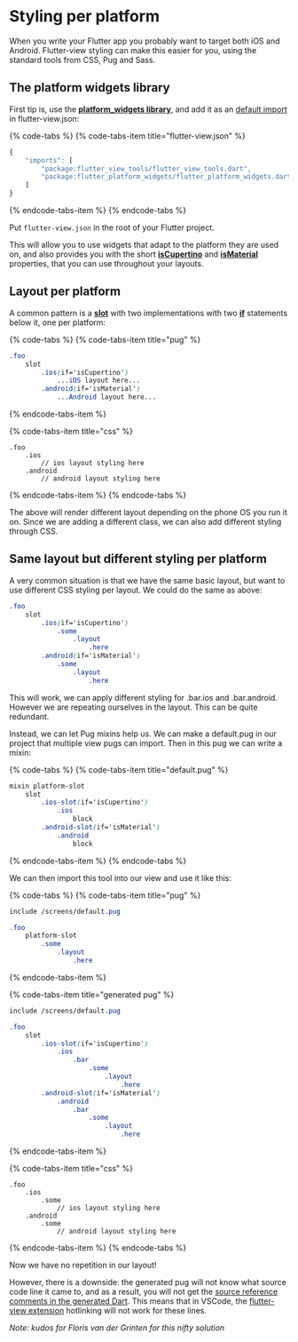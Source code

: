 # Styling per platform

When you write your Flutter app you probably want to target both iOS and Android. Flutter-view styling can make this easier for you, using the standard tools from CSS, Pug and Sass.

## The platform widgets library

First tip is, use the [**platform\_widgets library**](https://pub.dartlang.org/packages/flutter_platform_widgets), and add it as an [default import](configuring-flutter-view.md#imports) in flutter-view.json:

{% code-tabs %}
{% code-tabs-item title="flutter-view.json" %}
```javascript
{
	"imports": [
		"package:flutter_view_tools/flutter_view_tools.dart",
		"package:flutter_platform_widgets/flutter_platform_widgets.dart"
	]
}
```
{% endcode-tabs-item %}
{% endcode-tabs %}

Put `flutter-view.json` in the root of your Flutter project.

This will allow you to use widgets that adapt to the platform they are used on, and also provides you with the short [**isCupertino**](https://pub.dartlang.org/documentation/flutter_platform_widgets/latest/flutter_platform_widgets/isCupertino.html) and [**isMaterial**](https://pub.dartlang.org/documentation/flutter_platform_widgets/latest/flutter_platform_widgets/isMaterial.html) properties, that you can use throughout your layouts.

## Layout per platform

A common pattern is a [**slot**](flow-control.md#slot) with two implementations with two [**if**](flow-control.md#if) statements below it, one per platform:

{% code-tabs %}
{% code-tabs-item title="pug" %}
```css
.foo
    slot
        .ios(if='isCupertino')
            ...iOS layout here...
        .android(if='isMaterial')
            ...Android layout here...
```
{% endcode-tabs-item %}

{% code-tabs-item title="css" %}
```
.foo
    .ios
        // ios layout styling here
    .android
        // android layout styling here
```
{% endcode-tabs-item %}
{% endcode-tabs %}

The above will render different layout depending on the phone OS you run it on. Since we are adding a different class, we can also add different styling through CSS.

## Same layout but different styling per platform

A very common situation is that we have the same basic layout, but want to use different CSS styling per layout. We could do the same as above:

```css
.foo
    slot
        .ios(if='isCupertino')
            .some
                .layout
                    .here
        .android(if='isMaterial')
            .some
                .layout
                    .here
```

This will work, we can apply different styling for .bar.ios and .bar.android. However we are repeating ourselves in the layout. This can be quite redundant.

Instead, we can let Pug mixins help us. We can make a default.pug in our project that multiple view pugs can import. Then in this pug we can write a mixin:

{% code-tabs %}
{% code-tabs-item title="default.pug" %}
```css
mixin platform-slot
	slot
		.ios-slot(if='isCupertino')
			.ios
				block
		.android-slot(if='isMaterial')
			.android
				block
```
{% endcode-tabs-item %}
{% endcode-tabs %}

We can then import this tool into our view and use it like this:

{% code-tabs %}
{% code-tabs-item title="pug" %}
```css
include /screens/default.pug

.foo
    platform-slot
        .some
            .layout
                .here
```
{% endcode-tabs-item %}

{% code-tabs-item title="generated pug" %}
```css
include /screens/default.pug

.foo
    slot
        .ios-slot(if='isCupertino')
			.ios
                .bar
                    .some
                        .layout
                            .here
        .android-slot(if='isMaterial')
            .android
                .bar
                    .some
                        .layout
                            .here 
```
{% endcode-tabs-item %}

{% code-tabs-item title="css" %}
```
.foo
    .ios
        .some
            // ios layout styling here
    .android
        .some
            // android layout styling here
```
{% endcode-tabs-item %}
{% endcode-tabs %}

Now we have no repetition in our layout! 

However, there is a downside: the generated pug will not know what source code line it came to, and as a result, you will not get the [source reference comments in the generated Dart](configuring-flutter-view.md#showpuglinenumbers). This means that in VSCode, the [flutter-view extension](../get-started/vs-code-support.md#linking-between-pug-and-generated-dart) hotlinking will not work for these lines.

_Note: kudos for Floris van der Grinten for this nifty solution_

